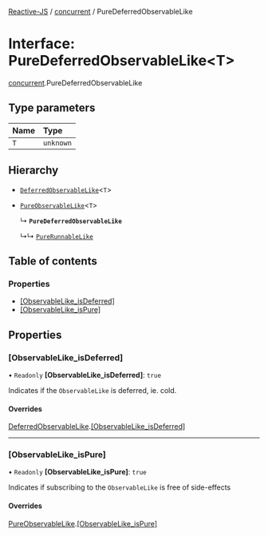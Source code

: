 [Reactive-JS](../README.md) / [concurrent](../modules/concurrent.md) / PureDeferredObservableLike

# Interface: PureDeferredObservableLike<T\>

[concurrent](../modules/concurrent.md).PureDeferredObservableLike

## Type parameters

| Name | Type |
| :------ | :------ |
| `T` | `unknown` |

## Hierarchy

- [`DeferredObservableLike`](concurrent.DeferredObservableLike.md)<`T`\>

- [`PureObservableLike`](concurrent.PureObservableLike.md)<`T`\>

  ↳ **`PureDeferredObservableLike`**

  ↳↳ [`PureRunnableLike`](concurrent.PureRunnableLike.md)

## Table of contents

### Properties

- [[ObservableLike\_isDeferred]](concurrent.PureDeferredObservableLike.md#[observablelike_isdeferred])
- [[ObservableLike\_isPure]](concurrent.PureDeferredObservableLike.md#[observablelike_ispure])

## Properties

### [ObservableLike\_isDeferred]

• `Readonly` **[ObservableLike\_isDeferred]**: ``true``

Indicates if the `ObservableLike` is deferred, ie. cold.

#### Overrides

[DeferredObservableLike](concurrent.DeferredObservableLike.md).[[ObservableLike_isDeferred]](concurrent.DeferredObservableLike.md#[observablelike_isdeferred])

___

### [ObservableLike\_isPure]

• `Readonly` **[ObservableLike\_isPure]**: ``true``

Indicates if subscribing to the `ObservableLike` is free of side-effects

#### Overrides

[PureObservableLike](concurrent.PureObservableLike.md).[[ObservableLike_isPure]](concurrent.PureObservableLike.md#[observablelike_ispure])
